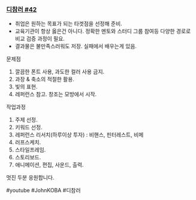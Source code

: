 ### [디참러 #42](https://youtu.be/F8lCJfSMLIs?si=5sAYo2W377bsRKEs)

- 취업은 원하는 목표가 되는 타겟점을 선정해 준비.
- 교육기관이 항상 옳은건 아니다. 정확한 멘토와 스터디 그룹 참여등 다양한 경로로 비교 검증 과정이 필요.
- 결과물은 불만족스러워도 저장. 실패에서 배우는게 있음.

문제점
1. 깔끔한 폰트 사용, 과도한 컬러 사용 금지.
2. 과장 & 축소의 적절한 활용.
3. 빛의 표현.
4. 레퍼런스 참고. 창조는 모방에서 시작.

작업과정
1. 주제 선정.
2. 키워드 선정.
3. 레퍼런스 리서치(하루이상 투자) : 비핸스, 핀터레스트, 비메
4. 러프스케치.
5. 스타일프레임.
6. 스토리보드.
7. 애니메이션, 편집, 사운드, 출력.

멋진 두분 응원합니다.

#youtube #JohnKOBA #디참러

